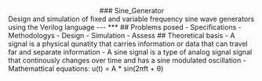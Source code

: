 <div style="text-align: center;">
### Sine_Generator
</div>
Design and simulation of fixed and variable frequency sine wave generators using the Verilog language
---
***
## Problems posed
- Specifications
- Methodologys
- Design
- Simulation
- Assess
## Theoretical basis
- A signal is a physical qunatity that carries information or data that can travel far and separate information
- A sine signal is a type of analog signal signal that continously changes over time and has a sine modulated oscillation
- Mathemattical equations:
u(t) = A * sin(2πft + θ)
